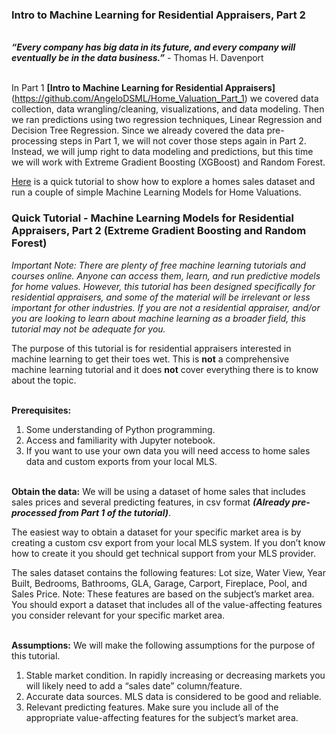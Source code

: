 ### **Intro to Machine Learning for Residential Appraisers, Part 2**
&nbsp;  
***“Every company has big data in its future, and every company will eventually be in the data business.”*** - Thomas H. Davenport 

&nbsp;  
In Part 1 **[Intro to Machine Learning for Residential Appraisers]**(https://github.com/AngeloDSML/Home_Valuation_Part_1) we covered data collection, data wrangling/cleaning, visualizations, and data modeling. Then we ran predictions using two regression techniques, Linear Regression and Decision Tree Regression.
Since we already covered the data pre-processing steps in Part 1, we will not cover those steps again in Part 2. Instead, we will jump right to data modeling and predictions, but this time we will work with Extreme Gradient Boosting (XGBoost) and Random Forest. 


[Here](https://github.com/AngeloDSML/Home_Valuation_Part_2/edit/main/README.md) is a quick tutorial to show how to explore a homes sales dataset and run a couple of simple Machine Learning Models for Home Valuations.



### Quick Tutorial - Machine Learning Models for Residential Appraisers, Part 2 (Extreme Gradient Boosting and Random Forest)

*Important Note: There are plenty of free machine learning tutorials and courses online. Anyone can access them, learn, and run predictive models for home values. However, this tutorial has been designed specifically for residential appraisers, and some of the material will be irrelevant or less important for other industries. If you are not a residential appraiser, and/or you are looking to learn about machine learning as a broader field, this tutorial may not be adequate for you.*

The purpose of this tutorial is for residential appraisers interested in machine learning to get their toes wet. This is **not** a comprehensive machine learning tutorial and it does **not** cover everything there is to know about the topic. 


&nbsp;  
**Prerequisites:**
1.	Some understanding of Python programming.
2.	Access and familiarity with Jupyter notebook.
3.	If you want to use your own data you will need access to home sales data and custom exports from your local MLS.

&nbsp;  
**Obtain the data:**
We will be using a dataset of home sales that includes sales prices and several predicting features, in csv format ***(Already pre-processed from Part 1 of the tutorial)***. 

The easiest way to obtain a dataset for your specific market area is by creating a custom csv export from your local MLS system. If you don’t know how to create it you should get technical support from your MLS provider.

The sales dataset  contains the following features:
Lot size, Water View, Year Built, Bedrooms, Bathrooms, GLA, Garage, Carport, Fireplace, Pool, and Sales Price.
Note: These features are based on the subject’s market area. You should export a dataset that includes all of the value-affecting features you consider relevant for your specific market area. 

&nbsp;  
**Assumptions:**
We will make the following assumptions for the purpose of this tutorial. 
1.	Stable market condition. In rapidly increasing or decreasing markets you will likely need to add a “sales date” column/feature.
2.	Accurate data sources. MLS data is considered to be good and reliable.
3.	Relevant predicting features. Make sure you include all of the appropriate value-affecting features for the subject’s market area.



